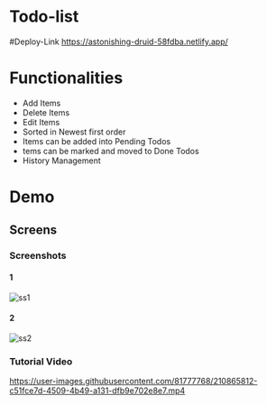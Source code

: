 # Todo-list

#Deploy-Link https://astonishing-druid-58fdba.netlify.app/

# Functionalities 
- Add Items
- Delete Items
- Edit Items
- Sorted in Newest first order
- Items can be added into Pending Todos 
- tems can be marked and moved to Done Todos
- History Management
# Demo

## Screens
### Screenshots
#### 1
 ![ss1](https://user-images.githubusercontent.com/81777768/210865567-f474f7f2-e251-4a3d-8e5d-77dabbf81177.png)
 #### 2
 ![ss2](https://user-images.githubusercontent.com/81777768/210865762-a6b34c3f-5dba-4ca1-b4c4-c9bf36191507.png)
### Tutorial Video

https://user-images.githubusercontent.com/81777768/210865812-c51fce7d-4509-4b49-a131-dfb9e702e8e7.mp4


 

  
